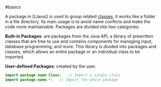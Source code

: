 #basics 

A package in [[Java]] is used to group related [classes](Class), it works like a folder in a file directory. Its main usage is to avoid name conflicts and make the code more maintainable. Packages are divided into two categories:

**Built-in Packages**: are packages from the Java API, a library of prewritten classes that are free to use and contains components for managing input, database programming, and more. This library is divided into packages and classes, which allows an entire package or an individual class to be imported.

**User-defined Packages**: created by the user.

```java
import package.name.Class;   // Import a single class
import package.name.*;   // Import the whole package
```